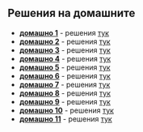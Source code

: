 ## Решения на домашните

- [**домашно 1**](https://hackerrank.com/contests/sda-ad-hw-1-2023) - решения [тук](hw_01)
- [**домашно 2**](https://hackerrank.com/contests/sda-ad-hw-2-2023) - решения [тук](hw_02)
- [**домашно 3**](https://hackerrank.com/contests/sda-ad-hw-3-2023) - решения [тук](hw_03)
- [**домашно 4**](https://hackerrank.com/contests/sda-ad-hw-4-2023) - решения [тук](hw_04)
- [**домашно 5**](https://hackerrank.com/contests/sda-ad-hw-5-2023) - решения [тук](hw_05)
- [**домашно 6**](https://hackerrank.com/contests/sda-ad-hw-6-2023) - решения [тук](hw_06)
- [**домашно 7**](https://hackerrank.com/contests/sda-ad-hw-7-2023) - решения [тук](hw_07)
- [**домашно 8**](https://hackerrank.com/contests/sda-ad-hw-8-2023) - решения [тук](hw_08)
- [**домашно 9**](https://hackerrank.com/contests/sda-ad-hw-9-2023) - решения [тук](hw_09)
- [**домашно 10**](https://hackerrank.com/contests/sda-ad-hw-10-2023) - решения [тук](hw_10)
- [**домашно 11**](https://hackerrank.com/contests/sda-ad-hw-11-2023) - решения [тук](hw_11)